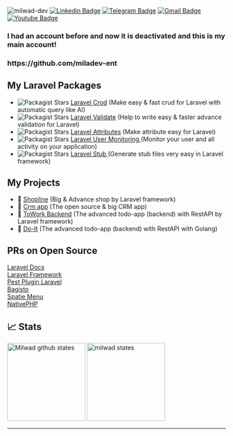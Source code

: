 <img src="https://komarev.com/ghpvc/?username=milwad-dev" alt=milwad-dev /> [![Linkedin Badge](https://img.shields.io/badge/-Milwad%20Dev-0072b1?style=flat&logo=Linkedin&logoColor=white&link=https://www.linkedin.com/in/milwad-khosravi-26a355230/)](https://www.linkedin.com/in/milwad-khosravi-26a355230/)
[![Telegram Badge](https://img.shields.io/badge/-Telegram-blue?style=flat&logo=telegram&logoColor=white&link=https://t.me/milwad84dev/)](https://t.me/milwad84dev/)
[![Gmail Badge](https://img.shields.io/badge/-milwad.dev@gmail.com-c14438?style=flat&logo=Gmail&logoColor=white&link=mailto:milwad.dev@gmail.com)](mailto:milwad.dev@gmail.com)
[![Youtube Badge](https://img.shields.io/badge/-Youtube-red?style=flat&logo=youtube&logoColor=white&link=https://www.youtube.com/@milwad)]([https://t.me/milwad84dev/](https://www.youtube.com/@milwad))

<h3>
I had an account before and now it is deactivated and this is my main account!
</h3>
<h3>
 https://github.com/miladev-ent
</h3>

## My Laravel Packages
 - <img alt="Packagist Stars" src="https://img.shields.io/packagist/stars/milwad/laravel-crod"> <a href="https://github.com/milwad-dev/laravel-crod">  Laravel Crod</a> (Make easy & fast crud for Laravel with automatic query like AI)
 - <img alt="Packagist Stars" src="https://img.shields.io/packagist/stars/milwad/laravel-validate"> <a href="https://github.com/milwad-dev/laravel-validate">  Laravel Validate</a> (Help to write easy & faster advance validation for Laravel)
 - <img alt="Packagist Stars" src="https://img.shields.io/packagist/stars/milwad/laravel-attributes"> <a href="https://github.com/milwad-dev/laravel-attributes">  Laravel Attributes</a> (Make attribute easy for Laravel)
 - <img alt="Packagist Stars" src="https://img.shields.io/packagist/stars/binafy/laravel-user-monitoring"> <a href="https://github.com/binafy/laravel-user-monitoring">  Laravel User Monitoring </a> (Monitor your user and all activity on your application)
 - <img alt="Packagist Stars" src="https://img.shields.io/packagist/stars/binafy/laravel-stub"> <a href="https://github.com/binafy/laravel-stub">  Laravel Stub </a> (Generate stub files very easy in Laravel framework)

 ## My Projects
  - 🎁 <a href="https://github.com/milwad-dev/shopline"> Shopline</a> (Big & Advance shop by Laravel framework)
  - 🎁 <a href="https://github.com/milwad-dev/crm-app"> Crm app</a> (The open source & big CRM app)
  - 🎁 <a href="https://github.com/milwad-dev/towork-backend"> ToWork Backend</a> (The advanced todo-app (backend) with RestAPI by Laravel framework)
  - 🎁 <a href="https://github.com/milwad-dev/do-it"> Do-It</a> (The advanced todo-app (backend) with RestAPI with Golang)

## PRs on Open Source

[Laravel Docs](https://github.com/laravel/docs/pulls?q=is%3Amerged+is%3Apr+author%3Amilwad-dev) <br>
[Laravel Framework](https://github.com/laravel/framework/pulls?q=is%3Amerged+is%3Apr+author%3Amilwad-dev) <br>
[Pest Plugin Laravel](https://github.com/pestphp/pest-plugin-laravel/pulls?q=is%3Amerged+is%3Apr+author%3Amilwad-dev) <br>
[Bagisto](https://github.com/bagisto/bagisto/pulls?q=is%3Amerged+is%3Apr+author%3Amilwad-dev ) <br>
[Spatie Menu](https://github.com/spatie/menu/pulls?q=is%3Apr+author%3Amilwad-dev) <br>
[NativePHP](https://github.com/nativephp/laravel/pulls?q=is%3Apr+author%3Amilwad-dev) <br>

## 📈 Stats

<img src="https://github-readme-stats.vercel.app/api?username=milwad-dev&show_icons=true&hide_border=true" alt="Milwad github states" height="180" /> <img src="https://github-readme-stats.vercel.app/api/top-langs/?username=milwad-dev&layout=compact&theme=vision-friendly-dark" alt="milwad states" height="180" />

<hr>
